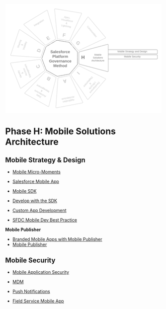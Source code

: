 <p align="center">
  <img src="https://github.com/SalesforcePlatformGovernanceMethod/Phase-H/blob/8e5765b7d60c567fd4546e3aefe668c23da30fc3/images/phase-h.png" title="Phase H">
</p>

# Phase H: Mobile Solutions Architecture

## **Mobile Strategy &amp; Design**

- [Mobile Micro-Moments](https://developer.salesforce.com/blogs/developer-relations/2013/07/new-salesforce-mobile-services-for-mobile-micro-moments)

- [Salesforce Mobile App](https://help.salesforce.com/s/articleView?id=sf.salesforce_app.htm&type=5)

- [Mobile SDK](https://developer.salesforce.com/developer-centers/mobile)

- [Develop with the SDK](https://trailhead.salesforce.com/content/learn/trails/mobile_sdk_intro)

- [Custom App Development](https://developer.salesforce.com/docs/atlas.en-us.mobile_sdk.meta/mobile_sdk/intro_choose_scenario.htm)

- [SFDC Mobile Dev Best Practice](https://help.salesforce.com/s/articleView?id=000320409&type=1)

**Mobile Publisher**

-  [Branded Mobile Apps with Mobile Publisher](https://trailhead.salesforce.com/content/learn/modules/salesforce1_branded_apps)
-  [Mobile Publisher](https://help.salesforce.com/s/articleView?id=sf.s1_branded_apps.htm&type=5)

## **Mobile Security**

- [Mobile Application Security](https://help.salesforce.com/s/articleView?id=sf.mobile_security.htm&type=5)

- [MDM](https://help.salesforce.com/s/articleView?id=sf.mobile_security_mdm.htm&type=5)

- [Push Notifications](https://help.salesforce.com/s/articleView?id=sf.connected_app_mobile_push_notifications.htm&type=5)

- [Field Service Mobile App](https://help.salesforce.com/s/articleView?id=sf.mfs_overview.htm&type=5)

